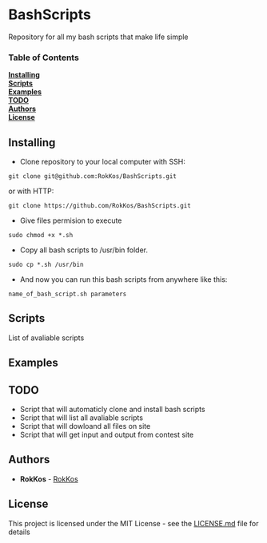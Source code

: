 # BashScripts

Repository for all my bash scripts that make life simple

### Table of Contents
**[Installing](#installing)**  
**[Scripts](#scripts)**  
**[Examples](#examples)**  
**[TODO](#todo)**  
**[Authors](#authors)**  
**[License](#license)**  

## Installing

* Clone repository to your local computer with SSH:

```
git clone git@github.com:RokKos/BashScripts.git
```
or with HTTP:

```
git clone https://github.com/RokKos/BashScripts.git
```
* Give files permision to execute

```
sudo chmod +x *.sh
```

* Copy all bash scripts to /usr/bin folder.

```
sudo cp *.sh /usr/bin
```

* And now you can run this bash scripts from anywhere like this:

```
name_of_bash_script.sh parameters
```
## Scripts

List of avaliable scripts

## Examples

## TODO

* Script that will automaticly clone and install bash scripts
* Script that will list all avaliable scripts
* Script that will dowloand all files on site
* Script that will get input and output from contest site

## Authors

* **RokKos** - [RokKos](https://github.com/RokKos)


## License

This project is licensed under the MIT License - see the [LICENSE.md](LICENSE.md) file for details
